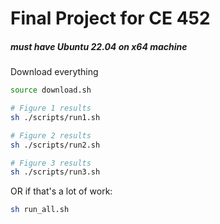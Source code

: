 # Final Project for CE 452

##### must have Ubuntu 22.04 on x64 machine

Download everything
```bash
source download.sh
```
```bash
# Figure 1 results
sh ./scripts/run1.sh

# Figure 2 results
sh ./scripts/run2.sh

# Figure 3 results
sh ./scripts/run3.sh
```

OR if that's a lot of work:
```bash
sh run_all.sh
```
